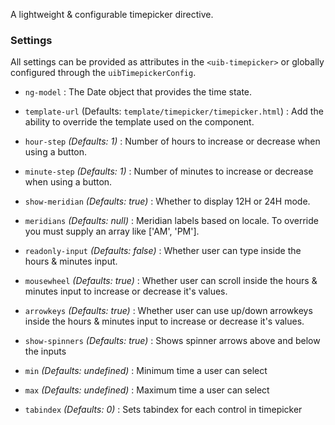 A lightweight & configurable timepicker directive.

### Settings ###

All settings can be provided as attributes in the `<uib-timepicker>` or globally configured through the `uibTimepickerConfig`.

 * `ng-model` <i class="glyphicon glyphicon-eye-open"></i>
 	:
 	The Date object that provides the time state.

  * `template-url` (Defaults: `template/timepicker/timepicker.html`) :
    Add the ability to override the template used on the component.

 * `hour-step` <i class="glyphicon glyphicon-eye-open"></i>
 	_(Defaults: 1)_ :
 	 Number of hours to increase or decrease when using a button.

 * `minute-step` <i class="glyphicon glyphicon-eye-open"></i>
 	_(Defaults: 1)_ :
 	 Number of minutes to increase or decrease when using a button.

 * `show-meridian` <i class="glyphicon glyphicon-eye-open"></i>
 	_(Defaults: true)_ :
 	Whether to display 12H or 24H mode.

 * `meridians`
 	_(Defaults: null)_ :
 	 Meridian labels based on locale. To override you must supply an array like ['AM', 'PM'].

 * `readonly-input`
 	_(Defaults: false)_ :
 	 Whether user can type inside the hours & minutes input.

 * `mousewheel`
    _(Defaults: true)_ :
     Whether user can scroll inside the hours & minutes input to increase or decrease it's values.

 * `arrowkeys`
    _(Defaults: true)_ :
     Whether user can use up/down arrowkeys inside the hours & minutes input to increase or decrease it's values.

 * `show-spinners`
    _(Defaults: true)_ :
     Shows spinner arrows above and below the inputs

 * `min`
    _(Defaults: undefined)_ :
     Minimum time a user can select

 * `max`
    _(Defaults: undefined)_ :
     Maximum time a user can select

 * `tabindex`
    _(Defaults: 0)_ :
     Sets tabindex for each control in timepicker